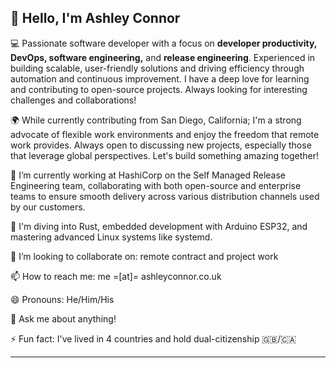 ## 👋 Hello, I'm Ashley Connor

💻 Passionate software developer with a focus on **developer productivity, DevOps, software engineering,** and **release engineering**. Experienced in building scalable, user-friendly solutions and driving efficiency through automation and continuous improvement. I have a deep love for learning and contributing to open-source projects. Always looking for interesting challenges and collaborations!

🌍 While currently contributing from San Diego, California; I'm a strong advocate of flexible work environments and enjoy the freedom that remote work provides. Always open to discussing new projects, especially those that leverage global perspectives. Let's build something amazing together!

🔭 I’m currently working at HashiCorp on the Self Managed Release Engineering team, collaborating with both open-source and enterprise teams to ensure smooth delivery across various distribution channels used by our customers.

🌱 I'm diving into Rust, embedded development with Arduino ESP32, and mastering advanced Linux systems like systemd.

👯 I’m looking to collaborate on: remote contract and project work

📫 How to reach me: me =[at]= ashleyconnor.co.uk

😄 Pronouns: He/Him/His

💬 Ask me about anything!

⚡ Fun fact: I've lived in 4 countries and hold dual-citizenship 🇬🇧/🇨🇦

---


<!--
**ashleyconnor/ashleyconnor** is a ✨ _special_ ✨ repository because its `README.md` (this file) appears on your GitHub profile.

Here are some ideas to get you started:

- 🔭 I’m currently working on ...
- 🌱 I’m currently learning ...
- 👯 I’m looking to collaborate on ...
- 🤔 I’m looking for help with ...
- 💬 Ask me about ...
- 📫 How to reach me: ...
- 😄 Pronouns: ...
- ⚡ Fun fact: ...
-->
